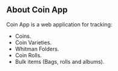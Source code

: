 ## About Coin App

Coin App is a web application for tracking:

- Coins.
- Coin Varieties.
- Whitman Folders.
- Coin Rolls.
- Bulk items (Bags, rolls and albums).

